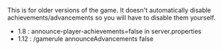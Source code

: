 This is for older versions of the game. It doesn't automatically disable achievements/advancements so you will have to disable them yourself.
- 1.8 : announce-player-achievements=false in server.properties
- 1.12 : /gamerule announceAdvancements false
